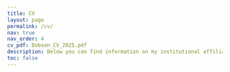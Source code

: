 ```yaml
---
title: CV
layout: page
permalink: /cv/
nav: true
nav_order: 4
cv_pdf: Dobson_CV_2025.pdf
description: Below you can find information on my institutional affiliations, publications, and manuscripts under review. For additional information, view my complete CV by clicking the PDF icon.
toc: false
---
```

